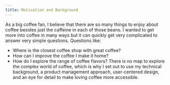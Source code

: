 ```yaml
---
title: Motivation and Background
---
```


As a big coffee fan, I believe that there are so many things to enjoy about coffee besides just the caffeine in each of those beans. I wanted to get more into coffee in many ways but it can quickly get very complicated to answer very simple questions. Questions like: 
- Where is the closest coffee shop with great coffee? 
- How can I improve the coffee I make it home? 
- How do I explore the range of coffee flavors?
There is no map to explore the complex world of coffee, which is why I set out to use my technical background, a product management approach, user-centered design, and an eye for detail to make loving coffee more accessible. 